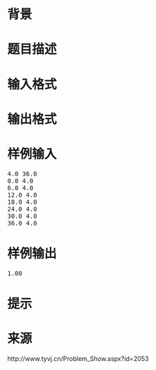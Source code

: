 

# 背景



# 题目描述



# 输入格式



# 输出格式



# 样例输入


<pre>4.0 36.0
0.0 4.0
6.0 4.0
12.0 4.0
18.0 4.0
24.0 4.0
30.0 4.0
36.0 4.0
</pre>

# 样例输出


<pre>1.00</pre>

# 提示



# 来源


<p>
http://www.tyvj.cn/Problem_Show.aspx?id=2053
</p>
